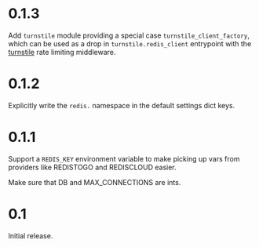 
# 0.1.3

Add `turnstile` module providing a special case `turnstile_client_factory`, which
can be used as a drop in `turnstile.redis_client` entrypoint with the [turnstile]()
rate limiting middleware.

[turnstile]: https://github.com/klmitch/turnstile

# 0.1.2

Explicitly write the `redis.` namespace in the default settings dict keys.

# 0.1.1

Support a `REDIS_KEY` environment variable to make picking up vars from
providers like REDISTOGO and REDISCLOUD easier.

Make sure that DB and MAX_CONNECTIONS are ints.

# 0.1

Initial release.